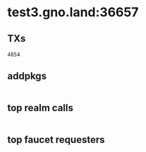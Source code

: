 # test3.gno.land:36657

## TXs
```
4854
```

## addpkgs
```
```

## top realm calls
```
```

## top faucet requesters
```
```

